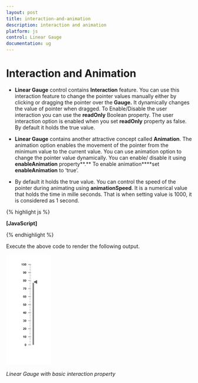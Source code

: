 ```yaml
---
layout: post
title: interaction-and-animation
description: interaction and animation
platform: js
control: Linear Gauge
documentation: ug
---
```


# Interaction and Animation

* **Linear Gauge** control contains **Interaction** feature. You can use this interaction feature to change the pointer values manually either by clicking or dragging the pointer over the **Gauge.** It dynamically changes the value of pointer when dragged. To Enable/Disable the user interaction you can use the **readOnly** Boolean property. The user interaction option is enabled when you set **readOnly** property as false. By default it holds the true value.

* **Linear Gauge** contains another attractive concept called **Animation**. The animation option enables the movement of the pointer from the minimum value to the current value. You can use animation option to change the pointer value dynamically. You can enable/ disable it using **enableAnimation** property**.** To enable animation****set **enableAnimation** to ‘true’. 

* By default it holds the true value. You can control the speed of the pointer during animating using **animationSpeed**. It is a numerical value that holds the time in mille seconds. That is when setting value is 1000, it is considered as 1 second.



{% highlight js %}

**[JavaScript]**
<div id="LinearGauge1"></div>   
<script type="text/javascript">
 $(function () {
// For Linear Gauge rendering
$("#LinearGauge1").ejLinearGauge({
//For enable Animation
**enableAnimation: true,**
//For enable Animation speed
**animationSpeed:1000,**
//For enable interaction
**readOnly: false,**
value:78**,**
//For Adding scale collection
scales: [{
border: { color: "transparent", width: 0 },
showBarPointers: true,
//For Adding bar pointer collection
 ]barPointers: [{ width: 5, backgroundColor: "Grey"}],
//For Adding marker pointer collection
 markerPointers:[{
width:10,length:10,backgroundColor:"Grey",distanceFromScale:-12
}],
//For Adding ticks collection
ticks: [{ type: "majorinterval", width: 2, 
color: "#8c8c8c", distanceFromScale: { x: 7, y: 0 } },
{ type: "minorinterval", width: 1,height:6, 
color: "#8c8c8c", distanceFromScale: { x: 7, y: 0 } }]
}]
});       
});
</script>


{% endhighlight %}



Execute the above code to render the following output.

![](interaction-and-animation_images\interaction-and-animation_img1.png)

_Linear Gauge with basic interaction property_

